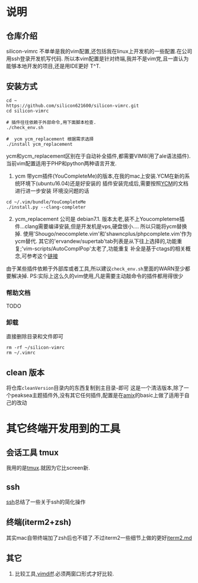 # 说明

## 仓库介绍

silicon-vimrc 不单单是我的vim配置,还包括我在linux上开发机的一些配置.在公司用ssh登录开发机写代码.
所以本vim配置是针对终端,我并不是vim党,且一直认为能够本地开发的项目,还是用IDE更好 T^T.

## 安装方式
    
```
cd ~
https://github.com/silicon621600/silicon-vimrc.git
cd silicon-vimrc

# 插件往往依赖于外部命令,用下面脚本检查.
./check_env.sh

#  ycm ycm_replacement 根据需求选择 
./install ycm_replacement
```

ycm和ycm_replacement区别在于自动补全插件,都需要VIM8(用了ale语法插件).
当前vim配置适用于PHP和python两种语言开发.
     
1. ycm
  带ycm插件(YouCompleteMe)的版本,在我的mac上安装.YCM在新的系统环境下(ubuntu16.04)还是好安装的
  插件安装完成后,需要按照[YCM](https://github.com/Valloric/YouCompleteMe)的文档进行进一步安装
  环境没问题的话
  ```
  cd ~/.vim/bundle/YouCompleteMe
  ./install.py --clang-completer
  ```
  
2. ycm_replacement
  公司是 debian7.1. 版本太老,装不上Youcompleteme插件...clang需要编译安装,但是开发机是vps,硬盘很小....
  所以只能将ycm替换掉.
  使用'Shougo/neocomplete.vim'和'shawncplus/phpcomplete.vim'作为ycm替代.
  其它的'ervandew/supertab'tab列表是从下往上选择的,功能重复;'vim-scripts/AutoComplPop'太老了,功能重复
  补全是基于ctags的相关概念,可参考这个[链接](https://github.com/shawncplus/phpcomplete.vim/blob/master/GUIDE.md)
    
由于某些插件依赖于外部库或者工具,所以建议`check_env.sh`里面的WARN至少都要解决掉.
PS:实际上这么久的vim使用,凡是需要主动敲命令的插件都用得很少

### 帮助文档
TODO

### 卸载
直接删除目录和文件即可
```
rm -rf ~/silicon-vimrc
rm ~/.vimrc
```

## clean 版本

  将仓库`cleanVersion`目录内的东西复制到主目录`~`即可
  这是一个清洁版本,除了一个peaksea主题插件外,没有其它任何插件,配置是在[amix](https://github.com/amix/vimrc)的basic上做了适用于自己的改动

    
# 其它终端开发用到的工具
    

## 会话工具 tmux
我用的是[tmux](note/tmux.md).就因为它比screen新.

## ssh
[ssh](note/ssh.md)总结了一些关于ssh的简化操作

## 终端(iterm2+zsh)
其实mac自带终端加了zsh后也不错了.不过iterm2一些细节上做的更好[iterm2.md](note/iterm2.md)

## 其它
1. 比较工具,[vimdiff](note/diff.md).必须两窗口形式才好比较.


